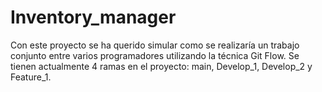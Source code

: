 # Inventory_manager
Con este proyecto se ha querido simular como se realizaría un trabajo conjunto entre varios programadores utilizando la técnica Git Flow. 
Se tienen actualmente 4 ramas en el proyecto: main, Develop_1, Develop_2 y Feature_1.
